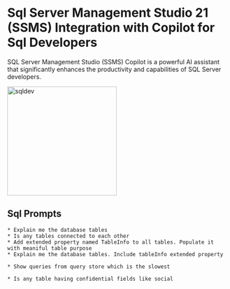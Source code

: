 # Sql Server Management Studio 21 (SSMS) Integration with Copilot for Sql Developers

SQL Server Management Studio (SSMS) Copilot is a powerful AI assistant that significantly enhances the productivity and capabilities of SQL Server developers.

<img width="250" height="250" alt="sqldev" src="https://github.com/user-attachments/assets/29efd10d-ee62-4af6-af6b-74a26f5ca1fe" />

 ## Sql Prompts
	* Explain me the database tables
	* Is any tables connected to each other
	* Add extended property named TableInfo to all tables. Populate it with meaniful table purpose
	* Explain me the database tables. Include tableInfo extended property
	
	* Show queries from query store which is the slowest
	
	* Is any table having confidential fields like social
